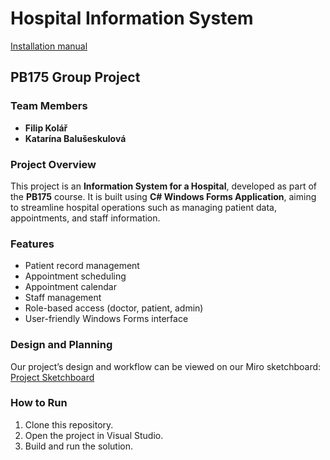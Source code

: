 # Hospital Information System
[Installation manual](./INSTALL.md)
## PB175 Group Project

### Team Members
- **Filip Kolář**
- **Katarína Balušeskulová**

### Project Overview
This project is an **Information System for a Hospital**, developed as part of the **PB175** course. It is built using **C# Windows Forms Application**, aiming to streamline hospital operations such as managing patient data, appointments, and staff information.

### Features
- Patient record management
- Appointment scheduling
- Appointment calendar
- Staff management
- Role-based access (doctor, patient, admin)
- User-friendly Windows Forms interface

### Design and Planning
Our project’s design and workflow can be viewed on our Miro sketchboard: [Project Sketchboard](https://miro.com/app/board/uXjVISL1eTo=/?share_link_id=710593934493)

### How to Run
1. Clone this repository.
2. Open the project in Visual Studio.
3. Build and run the solution.
